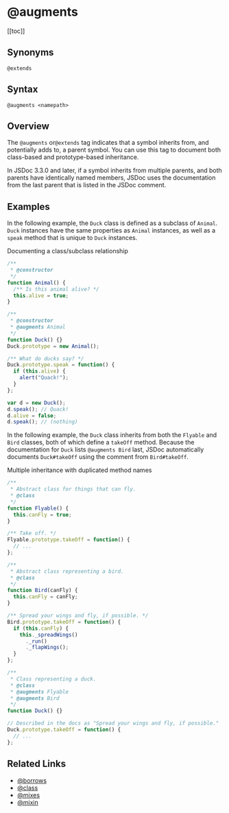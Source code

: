 # @augments

[[toc]]

## Synonyms

`@extends`

## Syntax

`@augments <namepath>`

## Overview

The `@augments` or`@extends` tag indicates that a symbol inherits from, and potentially adds to, a parent symbol. You can use this tag to document both class-based and prototype-based inheritance.

In JSDoc 3.3.0 and later, if a symbol inherits from multiple parents, and both parents have identically named members, JSDoc uses the documentation from the last parent that is listed in the JSDoc comment.

## Examples

In the following example, the `Duck` class is defined as a subclass of `Animal`. `Duck` instances have the same properties as `Animal` instances, as well as a `speak` method that is unique to `Duck` instances.

Documenting a class/subclass relationship

```js
/**
 * @constructor
 */
function Animal() {
  /** Is this animal alive? */
  this.alive = true;
}

/**
 * @constructor
 * @augments Animal
 */
function Duck() {}
Duck.prototype = new Animal();

/** What do ducks say? */
Duck.prototype.speak = function() {
  if (this.alive) {
    alert("Quack!");
  }
};

var d = new Duck();
d.speak(); // Quack!
d.alive = false;
d.speak(); // (nothing)
```

In the following example, the `Duck` class inherits from both the `Flyable` and `Bird` classes, both of which define a `takeOff` method. Because the documentation for `Duck` lists `@augments Bird` last, JSDoc automatically documents `Duck#takeOff` using the comment from `Bird#takeOff`.

Multiple inheritance with duplicated method names

```js
/**
 * Abstract class for things that can fly.
 * @class
 */
function Flyable() {
  this.canFly = true;
}

/** Take off. */
Flyable.prototype.takeOff = function() {
  // ...
};

/**
 * Abstract class representing a bird.
 * @class
 */
function Bird(canFly) {
  this.canFly = canFly;
}

/** Spread your wings and fly, if possible. */
Bird.prototype.takeOff = function() {
  if (this.canFly) {
    this._spreadWings()
      ._run()
      ._flapWings();
  }
};

/**
 * Class representing a duck.
 * @class
 * @augments Flyable
 * @augments Bird
 */
function Duck() {}

// Described in the docs as "Spread your wings and fly, if possible."
Duck.prototype.takeOff = function() {
  // ...
};
```

## Related Links

- [@borrows](./borrows.md)
- [@class](./class.md)
- [@mixes](./mixes.md)
- [@mixin](./mixin.md)
